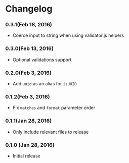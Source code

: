 # Changelog

### 0.3.1(Feb 18, 2016)
- Coerce input to string when using validator.js helpers

### 0.3.0(Feb 13, 2016)
- Optional validations support

### 0.2.0(Feb 3, 2016)
- Add `uuid` as an alias for `isUUID`

### 0.1.2(Feb 3, 2016)
- Fix `matches` and `format` parameter order

### 0.1.1(Jan 28, 2016)
- Only include relevant files to release

### 0.1.0 (Jan 28, 2016)
- Initial release

